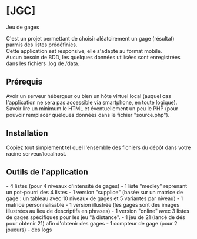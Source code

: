 # [JGC]
Jeu de gages

C'est un projet permettant de choisir aléatoirement un gage (résultat) parmis des listes prédéfinies.<br>
Cette application est responsive, elle s'adapte au format mobile.<br>
Aucun besoin de BDD, les quelques données utilisées sont enregistrées dans les fichiers .log de /data.

<h2> Prérequis </h2>
Avoir un serveur hébergeur ou bien un hôte virtuel local (auquel cas l'application ne sera pas accessible via smartphone, en toute logique).<br>
Savoir lire un minimum le HTML et éventuellement un peu le PHP (pour pouvoir remplacer quelques données dans le fichier "source.php").

<h2> Installation </h2>
Copiez tout simplement tel quel l'ensemble des fichiers du dépôt dans votre racine serveur/localhost.

<h2>Outils de l'application </h2>
- 4 listes (pour 4 niveaux d'intensité de gages)
- 1 liste "medley" reprenant un pot-pourri des 4 listes
- 1 version "supplice" (basée sur un matrice de gage : un tableau avec 10 niveaux de gages et 5 variantes par niveau)
- 1 matrice personnalisable
- 1 version illustrée (les gages sont des images illustrées au lieu de descriptifs en phrases)
- 1 version "online" avec 3 listes de gages spécifiques pour les jeu "à distance".
- 1 jeu de 21 (lancé de dés pour obtenir 21) afin d'obtenir des gages
- 1 compteur de gage (pour 2 joueurs)
- des logs